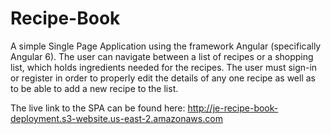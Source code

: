 # Recipe-Book
A simple Single Page Application using the framework Angular (specifically Angular 6).  The user can navigate between a list of recipes or a shopping list, which holds ingredients needed for the recipes.  The user must sign-in or register in order to properly edit the details of any one recipe as well as to be able to add a new recipe to the list.

The live link to the SPA can be found here: http://je-recipe-book-deployment.s3-website.us-east-2.amazonaws.com
